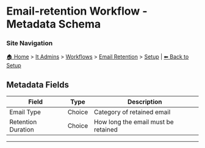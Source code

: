 <!-- description: Documentation about Email-retention Workflow - Metadata Schema for Your Organization. -->

# Email-retention Workflow - Metadata Schema

### Site Navigation
[🏠 Home](../../../../README.md) > [It Admins](../../../README.md) > [Workflows](../../README.md) > [Email Retention](../README.md) > [Setup](README.md) | [⬅ Back to Setup](../README.md)

## **Metadata Fields**
| **Field**               | **Type**           | **Description** |
|-------------------------|-------------------|----------------|
| Email Type | Choice | Category of retained email |
| Retention Duration | Choice | How long the email must be retained |

---